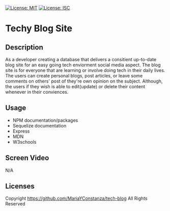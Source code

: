 [![License: MIT](https://img.shields.io/badge/License-MIT-yellow.svg)](https://opensource.org/licenses/MIT)
[![License: ISC](https://img.shields.io/badge/License-ISC-blue.svg)](https://opensource.org/licenses/ISC)

# Techy Blog Site

## Description 
As a developer creating a database that delivers a consitient up-to-date blog site for an easy going tech enviorment social media aspect. The blog site is for everyone that are learning or involve doing tech in their daily lives. The users can create personal blogs, post articles, or leave some comments on others' post of they're own opinion on the subject. Although, the users if they wish is able to edit(update) or delete their content whenever in their conviences.

## Usage
- NPM documentation/packages
- Sequelize documentation
- Express
- MDN
- W3schools

## Screen Video
N/A

## Licenses
Copyright https://github.com/MariaYConstanza/tech-blog All Rights Reserved
